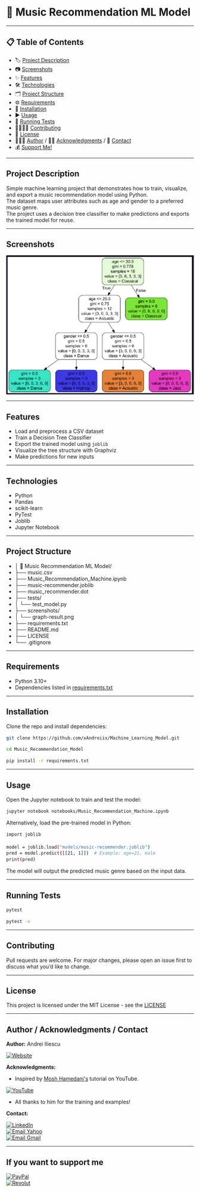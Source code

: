 # 🎵 Music Recommendation ML Model

---

## 📋 Table of Contents
- 🏷️ [Project Description](#project-description)
- 📷 [Screenshots](#screenshots)
- ✨ [Features](#features)
- 🛠️ [Technologies](#technologies)
- 🗂️ [Project Structure](#project-structure)
- ⚙️ [Requirements](#requirements)
- 💾 [Installation](#installation)
- ▶️ [Usage](#usage)
- 🧪 [Running Tests](#running-tests)
- 🫱🏻‍🫲🏼 [Contributing](#contributing)
- 📜 [License](#license)
- 👨🏻‍💻 [Author](#author--acknowledgments--contact) / 🙏🏻 [Acknowledgments](#author--acknowledgments--contact) / 📩 [Contact](#author--acknowledgments--contact)
- 💰 [Support Me!](#if-you-want-to-support-me)

---

## Project Description
Simple machine learning project that demonstrates how to train, visualize, and export a music recommendation model using Python.  
The dataset maps user attributes such as age and gender to a preferred music genre.  
The project uses a decision tree classifier to make predictions and exports the trained model for reuse.
<!-- ## Badges -->
<!-- ## Live Demo -->
<!-- ## Screenshots -->

---

## Screenshots
<p align="center">
  <img src="screenshots/graph-result.png" width="600">
</p>

---

## Features
- Load and preprocess a CSV dataset
- Train a Decision Tree Classifier
- Export the trained model using `joblib`
- Visualize the tree structure with Graphviz
- Make predictions for new inputs

---

## Technologies
- Python
- Pandas
- scikit-learn
- PyTest
- Joblib
- Jupyter Notebook

---

## Project Structure
- │ 📁 Music Recommendation ML Model/
- ├── music.csv
- ├── Music_Recommendation_Machine.ipynb
- ├── music-recommender.joblib
- ├── music_recommender.dot
- ├── tests/
- │   └── test_model.py
- ├── screenshots/
- │   └── graph-result.png
- ├── requirements.txt
- ├── README.md
- ├── LICENSE
- └── .gitignore

---

## Requirements
- Python 3.10+
- Dependencies listed in [requirements.txt](requirements.txt)

---

## Installation
Clone the repo and install dependencies:
```bash
git clone https://github.com/xAndreiix/Machine_Learning_Model.git
```
```bash
cd Music_Recommendation_Model
```
```bash
pip install -r requirements.txt
```

---

## Usage
Open the Jupyter notebook to train and test the model:
```bash
jupyter notebook notebooks/Music_Recommendation_Machine.ipynb
```
Alternatively, load the pre-trained model in Python:
```bash
import joblib

model = joblib.load("models/music-recommender.joblib")
pred = model.predict([[21, 1]])  # Example: age=21, male
print(pred)
```
The model will output the predicted music genre based on the input data.

---

## Running Tests
```bash
pytest
```
```bash
pytest -v
```
<!-- ## Deployment -->
<!-- ## Notes -->
<!-- ## Road Map -->
<!-- ## FAQ -->

---

## Contributing
Pull requests are welcome.
For major changes, please open an issue first to discuss what you’d like to change.
<!-- ## Changelog -->

---

## License
This project is licensed under the MIT License - see the [LICENSE](LICENSE)

---

## Author / Acknowledgments / Contact
**Author:** 
Andrei Iliescu

[![Website](https://img.shields.io/badge/Website-PORTFOLIO-gold?style=for-the-badge&logo=about-dot-me&logoColor=white)](https://xandreiix.github.io/Andrei-Iliescu-Portfolio/)

**Acknowledgments:**  
- Inspired by [Mosh Hamedani's](https://www.youtube.com/@programmingwithmosh) tutorial on YouTube.

[![YouTube](https://img.shields.io/badge/YouTube-FF0000?style=for-the-badge&logo=YouTube&logoColor=white)](https://www.youtube.com/watch?v=_uQrJ0TkZlc&ab_channel=ProgrammingwithMosh)
- All thanks to him for the training and examples!

**Contact:**  

[![LinkedIn](https://img.shields.io/badge/LinkedIn-0077B5?style=for-the-badge&logo=linkedin&logoColor=white)](https://linkedin.com/in/andrei-iliescu-aa7910214)<br>
[![Email Yahoo](https://img.shields.io/badge/Email-andrey_iliescu%40yahoo.com-6001D2?style=for-the-badge&logoColor=white)](mailto:andrey_iliescu@yahoo.com)<br>
[![Email Gmail](https://img.shields.io/badge/Gmail-andrei.iliescu13102000%40gmail.com-D14836?style=for-the-badge&logo=gmail&logoColor=white)](mailto:andrei.iliescu13102000@gmail.com)

---

## If you want to support me
[![PayPal](https://img.shields.io/badge/PayPal-xAndreiix-00457C?style=for-the-badge&logo=paypal&logoColor=white)](https://paypal.me/xAndreiix)<br>
[![Revolut](https://img.shields.io/badge/Revolut-xAndreiix-001B2E?style=for-the-badge&logoColor=white)](https://revolut.me/xandreiix)
